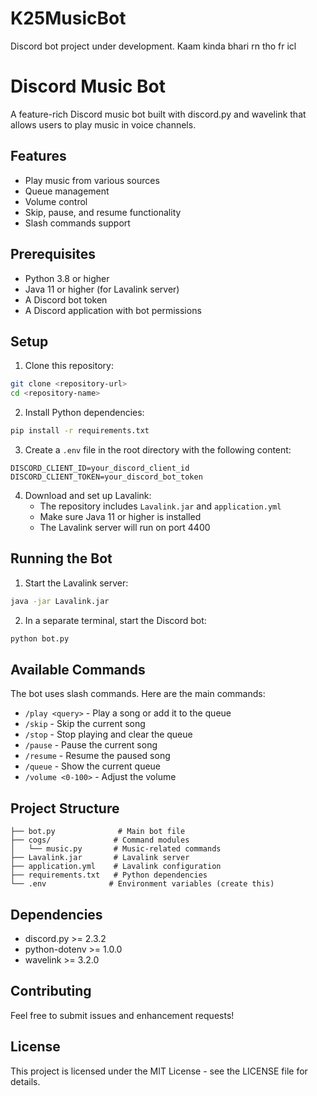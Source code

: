 # K25MusicBot
Discord bot project under development. Kaam kinda bhari rn tho fr icl

# Discord Music Bot

A feature-rich Discord music bot built with discord.py and wavelink that allows users to play music in voice channels.

## Features

- Play music from various sources
- Queue management
- Volume control
- Skip, pause, and resume functionality
- Slash commands support

## Prerequisites

- Python 3.8 or higher
- Java 11 or higher (for Lavalink server)
- A Discord bot token
- A Discord application with bot permissions

## Setup

1. Clone this repository:
```bash
git clone <repository-url>
cd <repository-name>
```

2. Install Python dependencies:
```bash
pip install -r requirements.txt
```

3. Create a `.env` file in the root directory with the following content:
```
DISCORD_CLIENT_ID=your_discord_client_id
DISCORD_CLIENT_TOKEN=your_discord_bot_token
```

4. Download and set up Lavalink:
   - The repository includes `Lavalink.jar` and `application.yml`
   - Make sure Java 11 or higher is installed
   - The Lavalink server will run on port 4400

## Running the Bot

1. Start the Lavalink server:
```bash
java -jar Lavalink.jar
```

2. In a separate terminal, start the Discord bot:
```bash
python bot.py
```

## Available Commands

The bot uses slash commands. Here are the main commands:

- `/play <query>` - Play a song or add it to the queue
- `/skip` - Skip the current song
- `/stop` - Stop playing and clear the queue
- `/pause` - Pause the current song
- `/resume` - Resume the paused song
- `/queue` - Show the current queue
- `/volume <0-100>` - Adjust the volume

## Project Structure

```
├── bot.py              # Main bot file
├── cogs/              # Command modules
│   └── music.py       # Music-related commands
├── Lavalink.jar       # Lavalink server
├── application.yml    # Lavalink configuration
├── requirements.txt   # Python dependencies
└── .env              # Environment variables (create this)
```

## Dependencies

- discord.py >= 2.3.2
- python-dotenv >= 1.0.0
- wavelink >= 3.2.0

## Contributing

Feel free to submit issues and enhancement requests!

## License

This project is licensed under the MIT License - see the LICENSE file for details.
